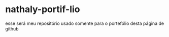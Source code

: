 # nathaly-portif-lio
esse será meu repositório usado somente para o portefólio desta página de github
